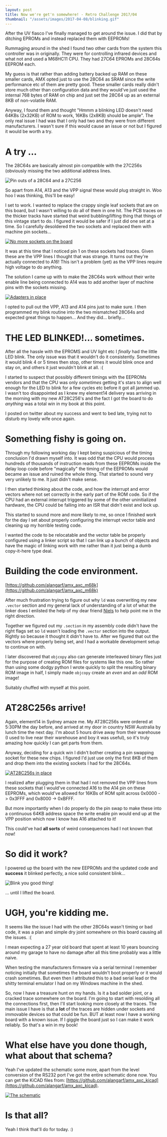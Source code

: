 ```yaml
---
layout: post
title: Now we're get'n somewhere! - Retro Challenge 2017/04
thumbnail: "/assets/images/2017-04-08/blinking.gif"
---
```


After the UV fiasco I've finally managed to get around the issue. I did that by
ditching EPROMs and instead replaced them with EEPROMs!

Rummaging around in the shed I found two other cards from the system this
controller was in originally. They were for controlling infrared devices and
what not and used a M68HC11 CPU. They had 27C64 EPROMs and 28C64s EEPROM each.

My guess is that rather than adding battery backed up RAM on these smaller
cards, AMX opted just to use the 28C64 as SRAM since the write performance etc
of them are pretty good. These smaller cards really didn't store much other
than configuration data and they would've just used the internal 768 bytes of RAM
on chip and just set the 28C64 up as an external 8KB of non-volatile RAM.

Anyway, I found them and thought "Hmmm a blinking LED doesn't need 64KBs
(2x32KB) of ROM to work, 16KBs (2x8KB) should be ample". The only real issue I
had was that I only had two and they were from different manufacturers. I wasn't
sure if this would cause an issue or not but I figured it would be worth a
try.

# A try ...

The 28C64s are basically almost pin compatible with the 27C256s (obviously
missing the two additional address lines.

![Pin outs of a 28C64 and a 27C256](/assets/images/2017-04-08/eeprom_vs_eprom1.png)

So apart from A14, A13 and the VPP signal these would plug straight in. Woo hoo
I was thinking, this'll be easy!

I set to work. I wanted to replace the crappy single leaf sockets that are on
this board, but I wasn't willing to do all of them in one hit. The PCB traces
on the thicker tracks have started that weird bubbling/lifting thing that
things of this vintage start to do. I figured it would be safer if I just did
one set at a time. So I carefully desoldered the two sockets and replaced them
with machine pin sockets...

[![No more sockets on the board](/assets/images/2017-04-08/tmb_sockets_gone.jpg)](/assets/images/2017-04-08/sockets_gone.jpg)

It was at this time that I noticed pin 1 on these sockets had traces. Given
these are the VPP lines I thought that was strange. It turns out they're
actually connected to A16! This isn't a problem (yet) as the VPP lines require
high voltage to do anything.

The solution I came up with to make the 28C64s work without their write enable
line being connected to A14 was to add another layer of machine pins with the
sockets missing.

[![Adapters in place](/assets/images/2017-04-08/tmb_adapters_in_place.jpg)](/assets/images/2017-04-08/adapters_in_place.jpg)

I opted to pull out the VPP, A13 and A14 pins just to make sure. I then
programmed my blink routine into the two mismatched 28C64s and expected great
things to happen... And they did... briefly...

# THE LED BLINKED!... sometimes.

After all the hassle with the EPROMS and UV light etc I _finally_ had the
little LED blink. The only issue was that it wouldn't do it consistently.
Sometimes it would blink 4 or 5 times then stop, other times it would blink
once and stay on, and others it just wouldn't blink at all. :(

I started to suspect that possibly different timings with the EEPROMs vendors
and that the CPU was only _sometimes_ getting it's stars to align well enough
for the LED to blink for a few cycles etc before it got all jammed up. I wasn't
too disappointed as I knew my element14 delivery was arriving in the morning
with my new AT28C256's and the fact I got the board to do *anything* was a
total win in my book at this point.

I posted on twitter about my success and went to bed late, trying not to
disturb my lovely wife once again.

# Something fishy is going on.

Through my following working day I kept being suspicious of the timing
conclusion I'd drawn myself into. It was odd that the CPU would process
hundreds of thousands of instruction reads from these EEPROMs inside the delay
loop code before "magically" the timing of the EEPROMs would became an issue
and ruined the whole thing. That started to sound very very unlikely to me. It
just didn't make sense.

I then started thinking about the code, and how the interrupt and error vectors
where not set correctly in the early part of the ROM code. So if the CPU had an
external interrupt triggered by some of the other uninitialized hardware, the
CPU could be falling into an ISR that didn't exist and lock up.

This started to sound more and more likely to me, so once I finished work for
the day I set about properly configuring the interrupt vector table and
cleaning up my horrible testing code.

I wanted the code to be relocatable and the vector table be properly configured
using a linker script so that I can link up a bunch of objects and have the
magic of linking work with me rather than it just being a dumb copy-it-here type
deal.

# Building the code environment.

[https://github.com/alangarf/amx_axc_m68k](https://github.com/alangarf/amx_axc_m68k)

After much frustration trying to figure out why `ld` was overwriting my new
`.vector` section and my general lack of understanding of a lot of what the
linker does I enlisted the help of my dear friend
[Niels](https://twitter.com/trc_wm) to help point me in the right direction.

Together we figured out my `.section` in my assembly code didn't have the right
flags set so `ld` wasn't loading the `.vector` section into the output. Rightly
so because it thought it didn't have to.  After we figured that out the vectors
where properly being set, and I had a workable development setup to continue on
with.

I later discovered that `objcopy` also can generate interleaved binary files
just for the purpose of creating ROM files for systems like this one. So rather
than using some dodgy python I wrote quickly to split the resulting binary ROM
image in half, I simply made `objcopy` create an _even_ and an _odd_ ROM
image!

Suitably chuffed with myself at this point.

# AT28C256s arrive!

Again, element14 in Sydney amaze me. My AT28C256s were ordered at 5:30PM the
day before, and arrived at my door in country NSW Australia by lunch time the
next day. I'm about 5 hours drive away from their warehouse (I used to live
near their warehouse and boy it was useful), so it's truly amazing how quickly
I can get parts from them.

Anyway, deciding for a quick win I didn't bother creating a pin swapping socket
for these new chips. I figured I'd just use only the first 8KB of them and drop
them into the existing sockets I had for the 28C64s.

[![AT28C256s in place](/assets/images/2017-04-08/tmb_at28c256s_in_place.jpg)](/assets/images/2017-04-08/at28c256s_in_place.jpg)

I realized after plugging them in that had I not removed the VPP lines from
these sockets that I would've connected A16 to the A14 pin on these EEPROMs,
which would've allowed for 16KBs of ROM split across 0x0000 -> 0x3FFF and
0x8000 -> 0xBFFF.

But more importantly when I do properly do the pin swap to make these into a
continuous 64KB address space the write enable pin would end up at the VPP
position which now I know has A16 attached to it!

This could've had **all sorts** of weird consequences had I not known that now!

# So did it work?

I powered up the board with the new EEPROMs and the updated code and **success**
it blinked perfectly, a nice solid consistent blink...


![Blink you good thing!](/assets/images/2017-04-08/blinking.gif)

... until I lifted the board.


# UGH, you're kidding me.

It seems like the issue I had with the other 28C64s wasn't timing or bad code,
it was a plan and simple dry joint somewhere on this board causing all the
issues. :(

I mean expecting a 27 year old board that spent at least 10 years bouncing
around my garage to have no damage after all this time probably was a little
naive.

When testing the manufacturers firmware via a serial terminal I remember
noticing initially that sometimes the board wouldn't boot properly or it would
crash sometimes. But even then I attributed this to a bad serial lead or the
shitty terminal emulator I had on my Windows machine in the shed.

So, now I have a treasure hunt on my hands. Is it a bad solder joint, or a
cracked trace somewhere on the board. I'm going to start with resolding all the
connections first, then I'll start looking more closely at the traces. The main
issue I have is that a **lot** of the traces are hidden under sockets and
immovable devices so that could be fun. BUT at least now I have a working board
with a known issue. If I giggle the board just so I can make it work reliably.
So that's a win in my book!

# What else have you done though, what about that schema?

Yeah I've updated the schematic some more, apart from the level conversion of
the RS232 port I've got the entire schematic done now. You can get the KiCAD
files from: [https://github.com/alangarf/amx_axc_kicad](https://github.com/alangarf/amx_axc_kicad).

[![The schematic](/assets/images/2017-04-08/tmb_schematic.png)](/assets/images/2017-04-08/schematic.png)

# Is that all?

Yeah I think that'll do for today. :)

